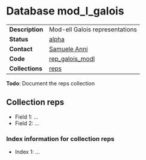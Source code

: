 # Database mod_l_galois

|||
|---|---|
|**Description**|Mod-ell Galois representations|
|**Status**|[alpha](http://beta.lmfdb.org/Representation/Galois/ModL/)|
|**Contact**|[Samuele Anni](https://github.com/sanni85)|
|**Code**|[rep_galois_modl](https://github.com/LMFDB/lmfdb/tree/master/lmfdb/rep_galois_modl)|
|**Collections**|[reps](http://beta.lmfdb.org/api/mod_l_galois/reps)|

**Todo**: Document the reps collection

## Collection reps
* Field 1: ...
* Field 2: ...

### Index information for collection reps
* Index 1: ...
